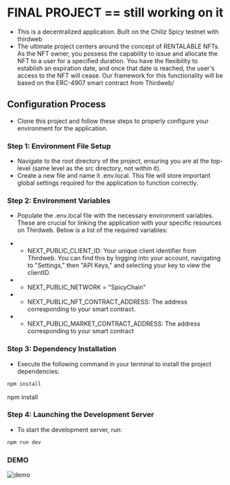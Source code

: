 # FINAL PROJECT == still working on it
- This is a decentralized application. Built on the Chiliz Spicy testnet with thirdweb
- The ultimate project centers around the concept of RENTALABLE NFTs. As the NFT owner, you possess the capability to issue and allocate the NFT to a user for a specified duration. You have the flexibility to establish an expiration date, and once that date is reached, the user's access to the NFT will cease. Our framework for this functionality will be based on the ERC-4907 smart contract from Thirdweb/

## Configuration Process
- Clone this project and follow these steps to properly configure your environment for the application.

### Step 1: Environment File Setup
- Navigate to the root directory of the project, ensuring you are at the top-level (same level as the src directory, not within it).
- Create a new file and name it .env.local. This file will store important global settings required for the application to function correctly.

### Step 2: Environment Variables
- Populate the .env.local file with the necessary environment variables. These are crucial for linking the application with your specific resources on Thirdweb. Below is a list of the required variables:

- * NEXT_PUBLIC_CLIENT_ID: Your unique client identifier from Thirdweb. You can find this by logging into your account, navigating to "Settings," then "API Keys," and selecting your key to view the clientID.
- * NEXT_PUBLIC_NETWORK = "SpicyChain"
- * NEXT_PUBLIC_NFT_CONTRACT_ADDRESS: The address corresponding to your smart contract.
- * NEXT_PUBLIC_MARKET_CONTRACT_ADDRESS: The address corresponding to your smart contract

### Step 3: Dependency Installation
- Execute the following command in your terminal to install the project dependencies:

```bash
npm install
```
npm install

### Step 4: Launching the Development Server
- To start the development server, run:

```bash
npm run dev
```

### DEMO

![demo](img/demonftgif.gif)